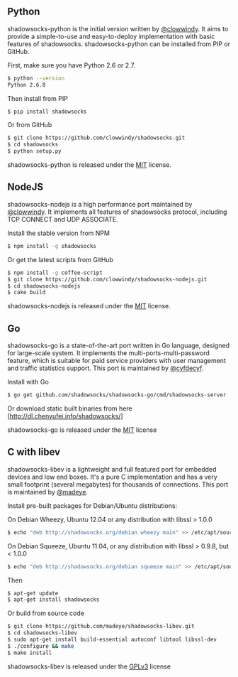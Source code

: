## Python

shadowsocks-python is the initial version written by [@clowwindy]. It aims to provide a simple-to-use and easy-to-deploy implementation with basic features of shadowsocks. shadowsocks-python can be installed from PIP or GitHub.

First, make sure you have Python 2.6 or 2.7.

```bash
$ python --version
Python 2.6.8
```

Then install from PIP

```bash
$ pip install shadowsocks
```

Or from GitHub

```bash
$ git clone https://github.com/clowwindy/shadowsocks.git
$ cd shadowsocks
$ python setup.py
```

shadowsocks-python is released under the [MIT] license.

## NodeJS

shadowsocks-nodejs is a high performance port maintained by [@clowwindy]. It implements all features of shadowsocks protocol, including TCP CONNECT and UDP ASSOCIATE.

Install the stable version from NPM

```bash
$ npm install -g shadowsocks
```

Or get the latest scripts from GitHub

```bash
$ npm install -g coffee-script
$ git clone https://github.com/clowwindy/shadowsocks-nodejs.git
$ cd shadowsocks-nodejs
$ cake build
```

shadowsocks-nodejs is released under the [MIT] license.

## Go

shadowsocks-go is a state-of-the-art port written in Go language, designed for large-scale system. It implements the multi-ports-multi-password feature, which is suitable for paid service providers with user management and traffic statistics support. This port is maintained by [@cyfdecyf].

Install with Go

```bash
$ go get github.com/shadowsocks/shadowsocks-go/cmd/shadowsocks-server
```

Or download static built binaries from here [http://dl.chenyufei.info/shadowsocks/]

shadowsocks-go is released under the [MIT] license

## C with libev

shadowsocks-libev is a lightweight and full featured port for embedded devices
and low end boxes. It's a pure C implementation and has a very small footprint
(several megabytes) for thousands of connections. This port is maintained by [@madeye].

Install pre-built packages for Debian/Ubuntu distributions:

On Debian Wheezy, Ubuntu 12.04 or any distribution with libssl > 1.0.0

``` bash
$ echo "deb http://shadowsocks.org/debian wheezy main" >> /etc/apt/sources.list
```

On Debian Squeeze, Ubuntu 11.04, or any distribution with libssl > 0.9.8, but < 1.0.0

```bash
$ echo "deb http://shadowsocks.org/debian squeeze main" >> /etc/apt/sources.list
```

Then

```bash
$ apt-get update
$ apt-get install shadowsocks
```

Or build from source code

```bash
$ git clone https://github.com/madeye/shadowsocks-libev.git
$ cd shadowsocks-libev
$ sudo apt-get install build-essential autoconf libtool libssl-dev
$ ./configure && make
$ make install
```

shadowsocks-libev is released under the [GPLv3] license

[@clowwindy]: https://github.com/clowwindy
[@cyfdecyf]: https://github.com/cyfdecyf
[@madeye]: https://github.com/madeye
[MIT]: http://opensource.org/licenses/MIT
[GPLv3]: http://www.gnu.org/licenses/gpl.html
